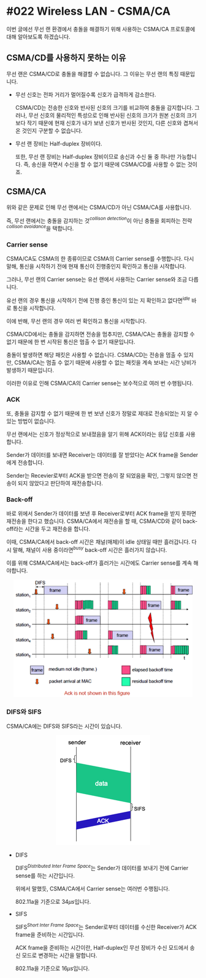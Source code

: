 # #022 Wireless LAN - CSMA/CA

이번 글에선 무선 랜 환경에서 충돌을 해결하기 위해 사용하는 CSMA/CA 프로토콜에 대해 알아보도록 하겠습니다.

## CSMA/CD를 사용하지 못하는 이유

무선 랜은 CSMA/CD로 충돌을 해결할 수 없습니다. 그 이유는 무선 랜의 특징 때문입니다.

- 무선 신호는 전파 거리가 멀어질수록 신호가 급격하게 감소한다.
    
    CSMA/CD는 전송한 신호와 반사된 신호의 크기를 비교하여 충돌을 감지합니다. 그러나, 무선 신호의 물리적인 특성으로 인해 반사된 신호의 크기가 원본 신호의 크기보다 작기 때문에 현재 신호가 내가 보낸 신호가 반사된 것인지, 다른 신호와 겹쳐서 온 것인지 구분할 수 없습니다.
    
- 무선 랜 장비는 Half-duplex 장비이다.
    
    또한, 무선 랜 장비는 Half-duplex 장비이므로 송신과 수신 둘 중 하나만 가능합니다. 즉, 송신을 하면서 수신을 할 수 없기 때문에 CSMA/CD를 사용할 수 없는 것이죠.
    

## CSMA/CA

위와 같은 문제로 인해 무선 랜에서는 CSMA/CD가 아닌 CSMA/CA를 사용합니다.

즉, 무선 랜에서는 충돌을 감지하는 것$^{collison \ detection}$이 아닌 충돌을 회피하는 전략$^{collison\  avoidance}$을 택합니다.

### Carrier sense

CSMA/CA도 CSMA의 한 종류이므로 CSMA의 Carrier sense를 수행합니다. 다시 말해, 통신을 시작하기 전에 현재 통신이 진행중인지 확인하고 통신을 시작합니다.

그러나, 무선 랜의 Carrier sense는 유선 랜에서 사용하는 Carrier sense와 조금 다릅니다.

유선 랜의 경우 통신을 시작하기 전에 진행 중인 통신이 있는 지 확인하고 없다면$^{idle}$ 바로 통신을 시작합니다.

이에 반해, 무선 랜의 경우 여러 번 확인하고 통신을 시작합니다.

CSMA/CD에서는 충돌을 감지하면 전송을 멈추지만, CSMA/CA는 충돌을 감지할 수 없기 때문에 한 번 시작된 통신은 멈출 수 없기 때문입니다.

충돌이 발생하면 해당 패킷은 사용할 수 없습니다. CSMA/CD는 전송을 멈출 수 있지만, CSMA/CA는 멈출 수 없기 때문에 사용할 수 없는 패킷을 계속 보내는 시간 낭비가 발생하기 때문입니다.

이러한 이유로 인해 CSMA/CA의 Carrier sense는 보수적으로 여러 번 수행됩니다.

### ACK

또, 충돌을 감지할 수 없기 때문에 한 번 보낸 신호가 정말로 제대로 전송되었는 지 알 수 있는 방법이 없습니다.

무선 랜에서는 신호가 정상적으로 보내졌음을 알기 위해 ACK이라는 응답 신호를 사용합니다.

Sender가 데이터를 보내면 Receiver는 데이터를 잘 받았다는 ACK frame을 Sender에게 전송합니다. 

Sender는 Recevier로부터 ACK을 받으면 전송이 잘 되었음을 확인, 그렇지 않으면 전송이 되지 않았다고 판단하여 재전송합니다.

### Back-off

바로 위에서 Sender가 데이터를 보낸 후 Receiver로부터 ACK frame을 받지 못하면 재전송을 한다고 했습니다. CSMA/CA에서 재전송을 할 때, CSMA/CD와 같이 back-off라는 시간을 두고 재전송을 합니다.

이때, CSMA/CA에서 back-off 시간은 채널(매체)이 idle 상태일 때만 흘러갑니다. 다시 말해, 채널이 사용 중이라면$^{busy}$ back-off 시간은 흘러가지 않습니다.

이를 위해 CSMA/CA에서는 back-off가 흘러가는 시간에도 Carrier sense를 계속 해야합니다.

<p align="center"><img src="../../images/Data Communications/%23022%20Wireless%20LAN%20-%20CSMA%20CA/Untitled.png"></p>

### DIFS와 SIFS

CSMA/CA에는 DIFS와 SIFS라는 시간이 있습니다.

<p align="center"><img src="../../images/Data Communications/%23022%20Wireless%20LAN%20-%20CSMA%20CA/Untitled%201.png"></p>

- DIFS
    
    DIFS$^{Distributed\ Inter\ Frame\ Space}$는 Sender가 데이터를 보내기 전에 Carrier sense를 하는 시간입니다.
    
    위에서 말했듯, CSMA/CA에서 Carrier sense는 여러번 수행됩니다.
    
    802.11a을 기준으로 $34\mu s$입니다.
    
- SIFS
    
    SIFS$^{Short\ Inter\ Frame\ Space}$는 Sender로부터 데이터를 수신한 Receiver가 ACK frame을 준비하는 시간입니다.
    
    ACK frame을 준비하는 시간이란, Half-duplex인 무선 장비가 수신 모드에서 송신 모드로 변경하는 시간을 말합니다.
    
    802.11a을 기준으로 $16\mu s$입니다.